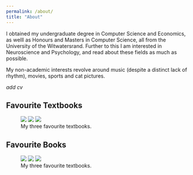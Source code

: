 ```yaml
---
permalink: /about/
title: "About"
---
```


I obtained my undergraduate degree in Computer Science and Economics, as welll as Honours and Masters in Computer Science, all from the University of the Witwatersrand. Further to this I am interested in Neuroscience and Psychology, and read about these fields as much as possible.

My non-academic interests revolve around music (despite a distinct lack of rhythm), movies, sports and cat pictures.

*add cv*

## Favourite Textbooks
<figure class="third">
  <a href="{{ site.baseurl }}/assets/images/jaynes.jpeg"><img src="{{ site.baseurl }}/assets/images/jaynes.jpeg"></a>
  <a href="{{ site.baseurl }}/assets/images/murphy.jpg"><img src="{{ site.baseurl }}/assets/images/murphy.jpg"></a>
  <a href="{{ site.baseurl }}/assets/images/deisenroth.jpeg"><img src="{{ site.baseurl }}/assets/images/deisenroth.jpeg"></a>
  <figcaption>My three favourite textbooks.</figcaption>
</figure>

## Favourite Books
<figure class="third">
  <a href="{{ site.baseurl }}/assets/images/aurelius.jpeg"><img src="{{ site.baseurl }}/assets/images/aurelius.jpeg"></a>
  <a href="{{ site.baseurl }}/assets/images/crocker.jpeg"><img src="{{ site.baseurl }}/assets/images/crocker.jpeg"></a>
  <a href="{{ site.baseurl }}/assets/images/kahneman.jpeg"><img src="{{ site.baseurl }}/assets/images/kahneman.jpeg"></a>
  <figcaption>My three favourite textbooks.</figcaption>
</figure>
